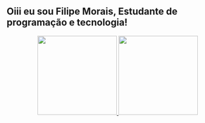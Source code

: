 ##  Oiii eu sou Filipe Morais, Estudante de programação e tecnologia!
<div align="center">
  <a href="https://github.com/filipemorais78">
  <img height="180em" src="https://github-readme-stats.vercel.app/api?username=filipemorais78&show_icons=true&theme=dark&include_all_commits=true&count_private=true"/>
  <img height="180em" src="https://github-readme-stats.vercel.app/api/top-langs/?username=filipemorais78&layout=compact&langs_count=7&theme=dark"/>
</div>

